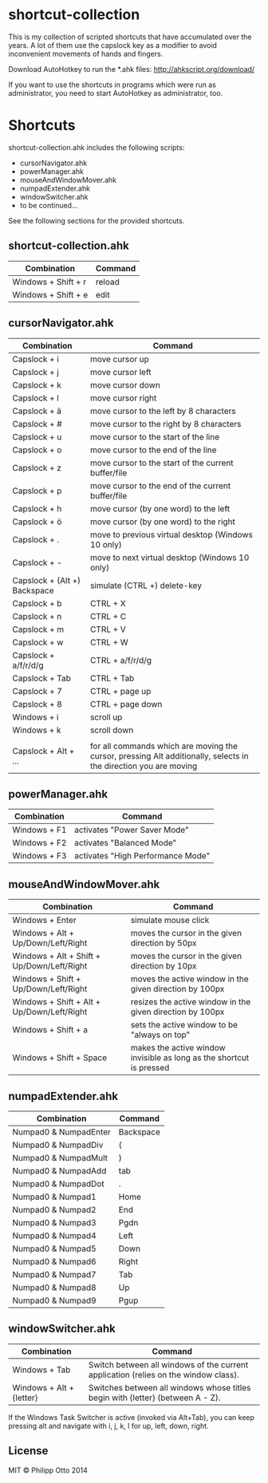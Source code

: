 shortcut-collection
===================

This is my collection of scripted shortcuts that have accumulated over the years. A lot of them use the capslock key as a modifier to avoid inconvenient movements of hands and fingers.

Download AutoHotkey to run the *.ahk files: http://ahkscript.org/download/

If you want to use the shortcuts in programs which were run as administrator, you need to start AutoHotkey as administrator, too.


Shortcuts
=========

shortcut-collection.ahk includes the following scripts:

- cursorNavigator.ahk
- powerManager.ahk
- mouseAndWindowMover.ahk
- numpadExtender.ahk
- windowSwitcher.ahk
- to be continued...

See the following sections for the provided shortcuts.

## shortcut-collection.ahk

Combination | Command
------------|----------
Windows + Shift + r | reload
Windows + Shift + e | edit

## cursorNavigator.ahk

Combination | Command
------------|----------
Capslock + i        | move cursor up
Capslock + j        | move cursor left
Capslock + k        | move cursor down
Capslock + l        | move cursor right
Capslock + ä        | move cursor to the left by 8 characters
Capslock + #        | move cursor to the right by 8 characters
Capslock + u        | move cursor to the start of the line
Capslock + o        | move cursor to the end of the line
Capslock + z        | move cursor to the start of the current buffer/file
Capslock + p        | move cursor to the end of the current buffer/file
Capslock + h        | move cursor (by one word) to the left
Capslock + ö        | move cursor (by one word) to the right
Capslock + .        | move to previous virtual desktop (Windows 10 only)
Capslock + -        | move to next virtual desktop (Windows 10 only)
Capslock + (Alt +) Backspace | simulate (CTRL +) delete-key
Capslock + b        | CTRL + X
Capslock + n        | CTRL + C
Capslock + m        | CTRL + V
Capslock + w        | CTRL + W
Capslock + a/f/r/d/g | CTRL + a/f/r/d/g
Capslock + Tab      | CTRL + Tab
Capslock + 7        | CTRL + page up
Capslock + 8        | CTRL + page down
Windows + i         | scroll up
Windows + k         | scroll down
                    |
Capslock + Alt + ... | for all commands which are moving the cursor, pressing Alt additionally, selects in the direction you are moving

## powerManager.ahk

Combination | Command
------------|----------
Windows + F1 | activates "Power Saver Mode"
Windows + F2 | activates "Balanced Mode"
Windows + F3 | activates "High Performance Mode"

## mouseAndWindowMover.ahk

Combination | Command
------------|----------
Windows + Enter | simulate mouse click
Windows + Alt + Up/Down/Left/Right | moves the cursor in the given direction by 50px
Windows + Alt + Shift + Up/Down/Left/Right | moves the cursor in the given direction by 10px
Windows + Shift + Up/Down/Left/Right | moves the active window in the given direction by 100px
Windows + Shift + Alt + Up/Down/Left/Right | resizes the active window in the given direction by 100px
Windows + Shift + a | sets the active window to be "always on top"
Windows + Shift + Space | makes the active window invisible as long as the shortcut is pressed


## numpadExtender.ahk

Combination | Command
------------|----------
Numpad0 & NumpadEnter | Backspace
Numpad0 & NumpadDiv | (
Numpad0 & NumpadMult | )
Numpad0 & NumpadAdd | tab
Numpad0 & NumpadDot | .
Numpad0 & Numpad1 | Home
Numpad0 & Numpad2 | End
Numpad0 & Numpad3 | Pgdn
Numpad0 & Numpad4 | Left
Numpad0 & Numpad5 | Down
Numpad0 & Numpad6 | Right
Numpad0 & Numpad7 | Tab
Numpad0 & Numpad8 | Up
Numpad0 & Numpad9 | Pgup

## windowSwitcher.ahk

Combination | Command
------------|---------
Windows + Tab | Switch between all windows of the current application (relies on the window class).
Windows + Alt + {letter} | Switches between all windows whose titles begin with {letter} (between A - Z).

If the Windows Task Switcher is active (invoked via Alt+Tab), you can keep pressing alt and navigate with i, j, k, l for up, left, down, right.

## License
MIT &copy; Philipp Otto 2014
